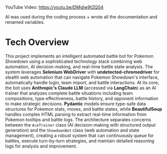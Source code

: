 YouTube Video:
https://youtu.be/DMgIw9tZQS4

AI was used during the coding process + wrote all the documentation and renamed variables.

# Tech Overview

This project implements an intelligent automated battle bot for Pokemon Showdown using a sophisticated technology stack combining web automation, AI decision-making, and real-time battle state analysis. The system leverages **Selenium WebDriver** with **undetected-chromedriver** for stealth web automation that can navigate Pokemon Showdown's interface, automatically handle login, team import, and battle interactions. At its core, the bot uses **Anthropic's Claude LLM** (accessed via **LangChain**) as an AI trainer that analyzes complete battle situations including team compositions, type effectiveness, battle history, and opponent information to make strategic decisions. **Pydantic** models ensure type-safe data structures for Pokemon stats, moves, and battle states, while **BeautifulSoup** handles complex HTML parsing to extract real-time information from Pokemon tooltips and battle logs. The architecture separates concerns between the `AceTrainer` class (AI decision-making with structured output generation) and the `ShowdownBot` class (web automation and state management), creating a robust system that can continuously queue for battles, execute turn-by-turn strategies, and maintain detailed reasoning logs for analysis and improvement.
